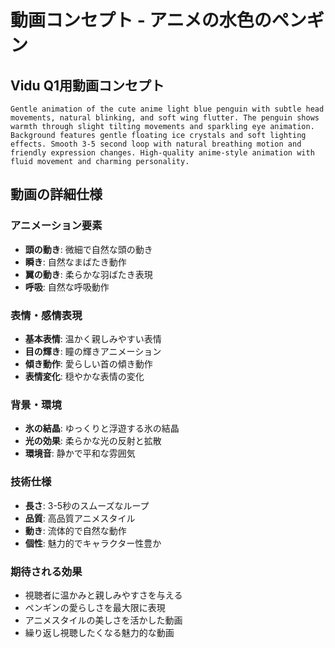 # 動画コンセプト - アニメの水色のペンギン

## Vidu Q1用動画コンセプト

```
Gentle animation of the cute anime light blue penguin with subtle head movements, natural blinking, and soft wing flutter. The penguin shows warmth through slight tilting movements and sparkling eye animation. Background features gentle floating ice crystals and soft lighting effects. Smooth 3-5 second loop with natural breathing motion and friendly expression changes. High-quality anime-style animation with fluid movement and charming personality.
```

## 動画の詳細仕様

### アニメーション要素
- **頭の動き**: 微細で自然な頭の動き
- **瞬き**: 自然なまばたき動作
- **翼の動き**: 柔らかな羽ばたき表現
- **呼吸**: 自然な呼吸動作

### 表情・感情表現
- **基本表情**: 温かく親しみやすい表情
- **目の輝き**: 瞳の輝きアニメーション
- **傾き動作**: 愛らしい首の傾き動作
- **表情変化**: 穏やかな表情の変化

### 背景・環境
- **氷の結晶**: ゆっくりと浮遊する氷の結晶
- **光の効果**: 柔らかな光の反射と拡散
- **環境音**: 静かで平和な雰囲気

### 技術仕様
- **長さ**: 3-5秒のスムーズなループ
- **品質**: 高品質アニメスタイル
- **動き**: 流体的で自然な動作
- **個性**: 魅力的でキャラクター性豊か

### 期待される効果
- 視聴者に温かみと親しみやすさを与える
- ペンギンの愛らしさを最大限に表現
- アニメスタイルの美しさを活かした動画
- 繰り返し視聴したくなる魅力的な動画